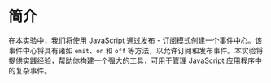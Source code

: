 # 简介

在本实验中，我们将使用 JavaScript 通过发布 - 订阅模式创建一个事件中心。该事件中心将具有诸如 `emit`、`on` 和 `off` 等方法，以允许订阅和发布事件。本实验将提供实践经验，帮助你构建一个强大的工具，可用于管理 JavaScript 应用程序中的复杂事件。
